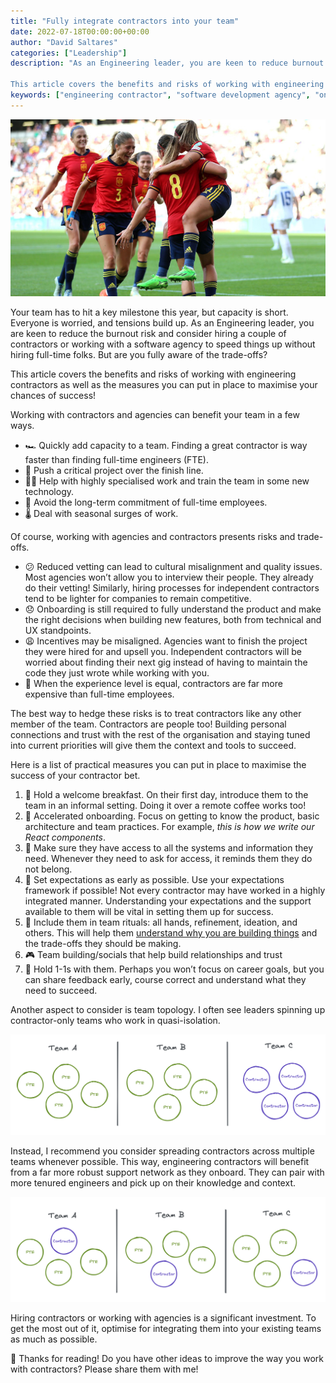 ```yaml
---
title: "Fully integrate contractors into your team"
date: 2022-07-18T00:00:00+00:00
author: "David Saltares"
categories: ["Leadership"]
description: "As an Engineering leader, you are keen to reduce burnout risk and consider hiring a couple of contractors when the team needs to deliver a large project fast. But are you fully aware of the trade-offs?

This article covers the benefits and risks of working with engineering contractors as well as the measures you can put in place to maximise your chances of success!"
keywords: ["engineering contractor", "software development agency", "onboarding", "capacity"]
---
```


![Spain’s women’s national football team celebrate a goal](/img/contractors/spanish-women-team.jpg "[Sky Sports](https://www.skysports.com/football/news/11095/12649982/womens-euros-2022-preview-germany-face-spain-in-potential-group-b-decider-while-denmark-play-finland)")

Your team has to hit a key milestone this year, but capacity is short. Everyone is worried, and tensions build up. As an Engineering leader, you are keen to reduce the burnout risk and consider hiring a couple of contractors or working with a software agency to speed things up without hiring full-time folks. But are you fully aware of the trade-offs?

This article covers the benefits and risks of working with engineering contractors as well as the measures you can put in place to maximise your chances of success!

Working with contractors and agencies can benefit your team in a few ways.

- 🏎️ Quickly add capacity to a team. Finding a great contractor is way faster than finding full-time engineers (FTE).
- 💼 Push a critical project over the finish line.
- 👩‍🔬 Help with highly specialised work and train the team in some new technology.
- 💸 Avoid the long-term commitment of full-time employees.
- 🌡️ Deal with seasonal surges of work.

Of course, working with agencies and contractors presents risks and trade-offs.

- 😕 Reduced vetting can lead to cultural misalignment and quality issues. Most agencies won’t allow you to interview their people. They already do their vetting! Similarly, hiring processes for independent contractors tend to be lighter for companies to remain competitive.
- 😞 Onboarding is still required to fully understand the product and make the right decisions when building new features, both from technical and UX standpoints.
- 😩 Incentives may be misaligned. Agencies want to finish the project they were hired for and upsell you. Independent contractors will be worried about finding their next gig instead of having to maintain the code they just wrote while working with you.
- 💸 When the experience level is equal, contractors are far more expensive than full-time employees.

The best way to hedge these risks is to treat contractors like any other member of the team. Contractors are people too! Building personal connections and trust with the rest of the organisation and staying tuned into current priorities will give them the context and tools to succeed.

Here is a list of practical measures you can put in place to maximise the success of your contractor bet.

1. 🥐 Hold a welcome breakfast. On their first day, introduce them to the team in an informal setting. Doing it over a remote coffee works too!
2. 🤗 Accelerated onboarding. Focus on getting to know the product, basic architecture and team practices. For example, *this is how we write our React components*.
3. 🔐 Make sure they have access to all the systems and information they need. Whenever they need to ask for access, it reminds them they do not belong.
4. 🥇 Set expectations as early as possible. Use your expectations framework if possible! Not every contractor may have worked in a highly integrated manner. Understanding your expectations and the support available to them will be vital in setting them up for success.
5. 🤝 Include them in team rituals: all hands, refinement, ideation, and others. This will help them [understand why you are building things](/help-engineers-understand-the-why/) and the trade-offs they should be making.
6. 🎮 Team building/socials that help build relationships and trust
7. 💬 Hold 1-1s with them. Perhaps you won’t focus on career goals, but you can share feedback early, course correct and understand what they need to succeed.

Another aspect to consider is team topology. I often see leaders spinning up contractor-only teams who work in quasi-isolation.

![Isolated contractor team](/img/contractors/isolated-contractor-team.png)

Instead, I recommend you consider spreading contractors across multiple teams whenever possible. This way, engineering contractors will benefit from a far more robust support network as they onboard. They can pair with more tenured engineers and pick up on their knowledge and context.

![Integrated contractors](/img/contractors/integrated-contractors.png)

Hiring contractors or working with agencies is a significant investment. To get the most out of it, optimise for integrating them into your existing teams as much as possible.

🙌 Thanks for reading! Do you have other ideas to improve the way you work with contractors? Please share them with me!
